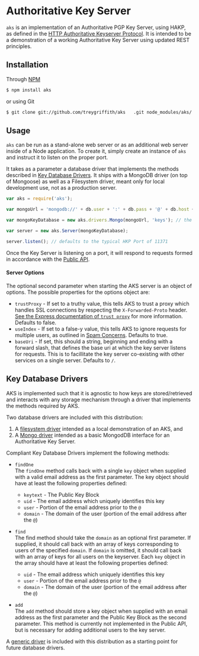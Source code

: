 Authoritative Key Server
========================
`aks` is an implementation of an Authoritative PGP Key Server, using HAKP, as defined in the [HTTP Authoritative Keyserver Protocol](wiki/Protocol).
It is intended to be a demonstration of a working Authoritative Key Server using updated REST principles.

Installation
------------

Through [NPM](http://www.npmjs.org)
```bash
$ npm install aks
```

or using Git
```bash
$ git clone git://github.com/treygriffith/aks	.git node_modules/aks/
```

Usage
-----

`aks` can be run as a stand-alone web server or as an additional web server inside of a Node application. To create it, simply create an instance of `aks` and instruct it to listen on the proper port.

It takes as a parameter a database driver that implements the methods described in [Key Database Drivers](#key-database-drivers). It ships with a MongoDB driver (on top of Mongoose) as well as a Filesystem driver, meant only for local development use, not as a production server.

```javascript
var aks = require('aks');

var mongoUrl = 'mongodb://' + db.user + ':' + db.pass + '@' + db.host + ':' + db.port + '/' + db.name;

var mongoKeyDatabase = new aks.drivers.Mongo(mongoUrl, 'keys'); // the storage mechanism for the keys is divorced from serving the keys themselves.

var server = new aks.Server(mongoKeyDatabase);

server.listen(); // defaults to the typical HKP Port of 11371
```

Once the Key Server is listening on a port, it will respond to requests formed in accordance with the [Public API](wiki/Protocol#public-api).


#### Server Options

The optional second parameter when starting the AKS server is an object of options. The possible properties for the options object are:
* `trustProxy` - If set to a truthy value, this tells AKS to trust a proxy which handles SSL connections by respecting the `X-Forwarded-Proto` header. [See the Express documentation of `trust proxy`](http://expressjs.com/api.html#app-settings) for more information. Defaults to false.
* `useIndex` - If set to a false-y value, this tells AKS to ignore requests for multiple users, as outlined in [Spam Concerns](wiki/Protocol#spam-concerns). Defaults to true.
* `baseUri` - If set, this should a string, beginning and ending with a forward slash, that defines the base uri at which the key server listens for requests. This is to facillitate the key server co-existing with other services on a single server. Defaults to `/`.


Key Database Drivers
--------------------

AKS is implemented such that it is agnostic to how keys are stored/retrieved and interacts with any storage mechanism through a driver that implements the methods required by AKS.

Two database drivers are included with this distribution:  
1. A [filesystem driver](drivers/fs.js) intended as a local demonstration of an AKS, and  
2. A [Mongo driver](drivers/mongo.js) intended as a basic MongodDB interface for an Authoritative Key Server.

Compliant Key Database Drivers implement the following methods:
* `findOne`  
	The `findOne` method calls back with a single `key` object when supplied with a valid email address as the first parameter. The key object should have at least the following properties defined:
	* `keytext` - The Public Key Block
	* `uid` - The email address which uniquely identifies this key
	* `user` - Portion of the email address prior to the `@`
	* `domain` - The domain of the user (portion of the email address after the `@`)

* `find`  
	The find method should take the `domain` as an optional first parameter. If supplied, it should call back with an array of keys corresponding to users of the specified `domain`. If `domain` is omitted, it should call back with an array of keys for all users on the keyserver. Each `key` object in the array should have at least the following properties defined:
	* `uid` - The email address which uniquely identifies this key
	* `user` - Portion of the email address prior to the `@`
	* `domain` - The domain of the user (portion of the email address after the `@`)

* `add`  
	The `add` method should store a key object when supplied with an email address as the first parameter and the Public Key Block as the second parameter. This method is currently not implemented in the Public API, but is necessary for adding additional users to the key server.

A [generic driver](drivers/generic.js) is included with this distribution as a starting point for future database drivers.
